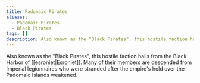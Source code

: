 ```yaml
---
title: Padomaic Pirates
aliases:
  - Padomaic Pirates
  - Black Pirates
tags: []
description: Also known as the "Black Pirates", this hostile faction hails from the Black Harbor of Esroniet.
---
```

Also known as the "Black Pirates", this hostile faction hails from the Black Harbor of [[esroniet|Esroniet]]. Many of their members are descended from Imperial legionnaires who were stranded after the empire's hold over the Padomaic Islands weakened.